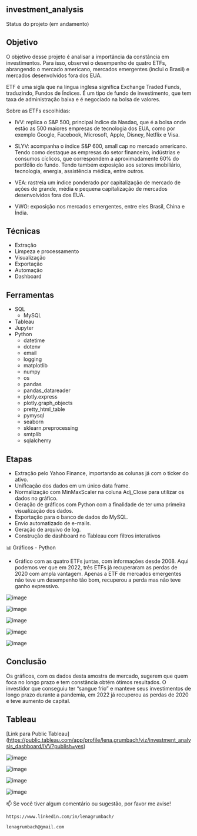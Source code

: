 ## investment_analysis
  Status do projeto (em andamento)

## Objetivo

O objetivo desse projeto é analisar a importância da constância em investimentos. Para isso, observei o desempenho de quatro ETFs, abrangendo o mercado americano, mercados emergentes (inclui o Brasil) e mercados desenvolvidos fora dos EUA.

ETF é uma sigla que na língua inglesa significa Exchange Traded Funds, traduzindo, Fundos de Índices. É um tipo de fundo de investimento, que tem taxa de administração baixa e é negociado na bolsa de valores.

Sobre as ETFs escolhidas:

* IVV: replica o S&P 500, principal índice da Nasdaq, que é a bolsa onde estão as 500 maiores empresas de tecnologia dos EUA, como por exemplo Google, Facebook, Microsoft, Apple, Disney, Netflix e Visa.

* SLYV: acompanha o índice S&P 600, small cap no mercado americano. Tendo como destaque as empresas do setor financeiro, indústrias e consumos cíclicos, que correspondem a aproximadamente 60% do portfólio do fundo. Tendo também exposição aos setores imobiliário, tecnologia, energia, assistência médica, entre outros.

* VEA: rastreia um índice ponderado por capitalização de mercado de ações de grande, média e pequena capitalização de mercados desenvolvidos fora dos EUA.

* VWO:  exposição nos mercados emergentes, entre eles Brasil, China e Índia.
  
## Técnicas
  - Extração
  - Limpeza e processamento
  - Visualização
  - Exportação
  - Automação 
  - Dashboard
    
## Ferramentas 
  * SQL
    * MySQL
  * Tableau
  * Jupyter
  * Python
      * datetime
      * dotenv
      * email
      * logging
      * matplotlib
      * numpy
      * os
      * pandas
      * pandas_datareader
      * plotly.express
      * plotly.graph_objects
      * pretty_html_table
      * pymysql
      * seaborn
      * sklearn.preprocessing
      * smtplib
      * sqlalchemy
    
## Etapas
  - Extração pelo Yahoo Finance, importando as colunas já com o ticker do ativo.
  - Unificação dos dados em um único data frame.
  - Normalização com MinMaxScaler na coluna Adj_Close para utilizar os dados no gráfico.
  - Geração de gráficos com Python com a finalidade de ter uma primeira visualização dos dados.
  - Exportação para o banco de dados do MySQL.
  - Envio automatizado de e-mails.
  - Geração de arquivo de log.
  - Construção de dashboard no Tableau com filtros interativos

📊 Gráficos - Python

* Gráfico com as quatro ETFs juntas, com informações desde 2008. Aqui podemos ver que em 2022, três ETFs já recuperaram  as perdas de 2020 com ampla vantagem. Apenas a ETF de mercados emergentes não teve um desempenho tão bom, recuperou a perda mas não teve ganho expressivo.

![image](https://user-images.githubusercontent.com/112282677/207751381-334c5090-fb3c-4ab0-b4bb-9d9fe55fb846.png)

![image](https://user-images.githubusercontent.com/112282677/207751455-b9bec284-965a-405a-9109-3096d3f776d3.png)

![image](https://user-images.githubusercontent.com/112282677/207751522-0517081c-772d-46cf-93da-600a19acfc49.png)

![image](https://user-images.githubusercontent.com/112282677/207751581-264b4675-d045-45b8-b199-fcaa4c289e0d.png)

![image](https://user-images.githubusercontent.com/112282677/207751636-4a02355e-e6d2-44b4-8673-83a4a6378da4.png)


## Conclusão

Os gráficos, com os dados desta amostra de mercado, sugerem que quem foca no longo prazo e tem constância obtém ótimos resultados. O investidor que conseguiu ter “sangue frio” e manteve seus investimentos de longo prazo durante a pandemia, em 2022 já recuperou as perdas de 2020 e teve aumento de capital.
  
## Tableau

[Link para Public Tableau] (https://public.tableau.com/app/profile/lena.grumbach/viz/investment_analysis_dashboard/IVV?publish=yes)



![image](https://user-images.githubusercontent.com/112282677/207752469-9e232ba1-d78d-4614-aaa1-e7d31cd019bd.png)

![image](https://user-images.githubusercontent.com/112282677/207752683-48736ea6-276a-4a12-baab-5816d28baba1.png)

![image](https://user-images.githubusercontent.com/112282677/207752876-98fbdb63-0c64-4d63-a84d-b66707d10dc2.png)

![image](https://user-images.githubusercontent.com/112282677/207752952-681da14a-bd3c-475e-900c-1f2581eba094.png)



📫 Se você tiver algum comentário ou sugestão, por favor me avise!
    
    https://www.linkedin.com/in/lenagrumbach/
    
    lenagrumbach@gmail.com
